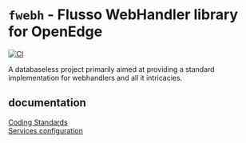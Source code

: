 # `fwebh` - Flusso WebHandler library for OpenEdge

[![CI](https://github.com/FlussoBV/openedge-fwebh/actions/workflows/ci.yaml/badge.svg)](https://github.com/FlussoBV/openedge-fwebh/actions/workflows/ci.yaml)

A databaseless project primarily aimed at providing a standard implementation for webhandlers and all it intricacies.

## documentation
[Coding Standards](coding-standards.md)<br/>
[Services configuration](doc/services-config.md)<br/>



